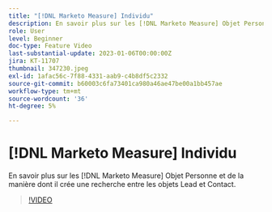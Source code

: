 ```yaml
---
title: "[!DNL Marketo Measure] Individu"
description: En savoir plus sur les [!DNL Marketo Measure] Objet Personne et de la manière dont il crée une recherche entre les objets Lead et Contact.
role: User
level: Beginner
doc-type: Feature Video
last-substantial-update: 2023-01-06T00:00:00Z
jira: KT-11707
thumbnail: 347230.jpeg
exl-id: 1afac56c-7f88-4331-aab9-c4b8df5c2332
source-git-commit: b60003c6fa73401ca980a46ae47be00a1bb457ae
workflow-type: tm+mt
source-wordcount: '36'
ht-degree: 5%

---
```


# [!DNL Marketo Measure] Individu

En savoir plus sur les [!DNL Marketo Measure] Objet Personne et de la manière dont il crée une recherche entre les objets Lead et Contact.

>[!VIDEO](https://video.tv.adobe.com/v/347230/?quality=12&learn=on)
